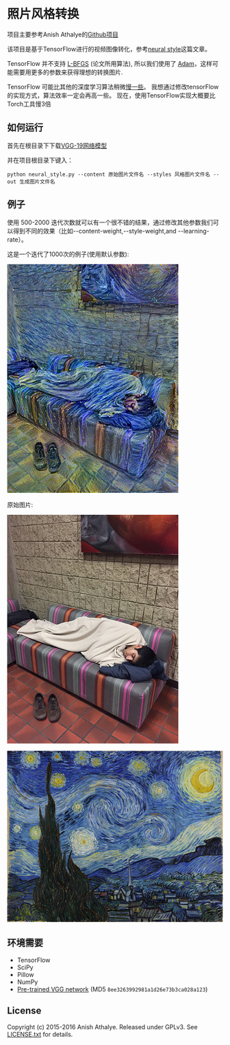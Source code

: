# 照片风格转换

项目主要参考Anish Athalye的[Github项目][github]

该项目是基于TensorFlow进行的视频图像转化，参考[neural style][paper]这篇文章。

TensorFlow 并不支持 [L-BFGS][l-bfgs] (论文所用算法), 所以我们使用了 [Adam][adam]，这样可能需要用更多的参数来获得理想的转换图片.

TensorFlow 可能比其他的深度学习算法稍微[慢一些][tensorflow-benchmarks]。 
我想通过修改tensorFlow的实现方式，算法效率一定会再高一些。
现在，使用TensorFlow实现大概要比Torch工具慢3倍

## 如何运行

首先在根目录下下载[VGG-19网络模型][net]

并在项目根目录下键入：

`python neural_style.py --content 原始图片文件名 --styles 风格图片文件名 --out 生成图片文件名`


## 例子

使用 500-2000 迭代次数就可以有一个很不错的结果，通过修改其他参数我们可以得到不同的效果（比如--content-weight,--style-weight,and --learning-rate）。

这是一个迭代了1000次的例子(使用默认参数):

![output](examples/1-output.jpg)

原始图片:

![input-content](examples/1-content.jpg)

![input-style](examples/1-style.jpg)

## 环境需要

* TensorFlow
* SciPy
* Pillow
* NumPy
* [Pre-trained VGG network][net] (MD5 `8ee3263992981a1d26e73b3ca028a123`)

## License

Copyright (c) 2015-2016 Anish Athalye. Released under GPLv3. See
[LICENSE.txt][license] for details.

[net]: http://www.vlfeat.org/matconvnet/models/beta16/imagenet-vgg-verydeep-19.mat
[paper]: http://arxiv.org/pdf/1508.06576v2.pdf
[l-bfgs]: https://en.wikipedia.org/wiki/Limited-memory_BFGS
[adam]: http://arxiv.org/abs/1412.6980
[ad]: https://en.wikipedia.org/wiki/Automatic_differentiation
[tensorflow-benchmarks]: https://github.com/soumith/convnet-benchmarks
[license]: LICENSE.txt
[github]: https://github.com/anishathalye/neural-style

